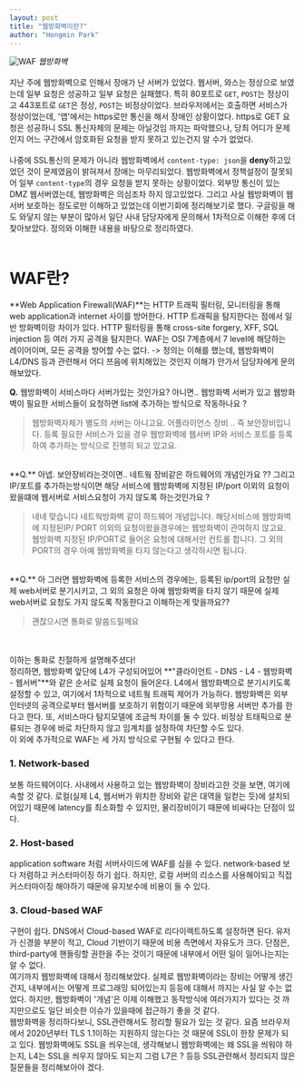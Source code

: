 ```yaml
---
layout: post
title: "웹방화벽이란?"
author: "Hongmin Park"
---
```

![WAF](https://mobisoftinfotech.com/resources/wp-content/uploads/2018/05/AWS-WAF-Banner-768x352.png)
_웹방화벽_
<br><br>
지난 주에 웹방화벽으로 인해서 장애가 난 서버가 있었다. 
웹서버, 와스는 정상으로 보였는데 일부 요청은 성공하고 일부 요청은 실패했다. 
특히 80포트로 `GET`, `POST`는 정상이고 443포트로 `GET`은 정상, `POST`는 비정상이었다. 
브라우저에서는 호출하면 서비스가 정상이었는데, '앱'에서는 https로만 통신을 해서 장애인 상황이었다. 
https로 GET 요청은 성공하니 SSL 통신자체의 문제는 아닐것임 까지는 파악했으나, 당최 어디가 문제인지 어느 구간에서 암호화된 요청을 받지 못하고 있는건지 알 수가 없었다.
<br><br>
나중에 SSL통신의 문제가 아니라 웹방화벽에서 `content-type: json`을 **deny**하고있었던 것이 문제였음이 밝혀져서 장애는 마무리되었다. 
웹방화벽에서 정책설정이 잘못되어 일부 `content-type`의 경우 요청을 받지 못하는 상황이었다.
외부망 통신이 있는 DMZ 웹서버였는데, 웹방화벽은 의심조차 하지 않고있었다. 
그리고 사실 웹방화벽이 웹서버 보호하는 정도로만 이해하고 있었는데 이번기회에 정리해보기로 했다. 
구글링을 해도 와닿지 않는 부분이 많아서 일단 사내 담당자에게 문의해서 1차적으로 이해한 후에 더 찾아보았다.
정의와 이해한 내용을 바탕으로 정리하였다.
<br><br>
# WAF란?
**Web Application Firewall(WAF)**는 HTTP 트래픽 필터링, 모니터링을 통해 web application과 
internet 사이를 방어한다. HTTP 트래픽을 탐지한다는 점에서 일반 방화벽이랑 차이가 있다. 
HTTP 필터링을 통해 cross-site forgery, XFF, SQL injection 등 여러 가지 공격을 탐지한다. 
WAF는 OSI 7계층에서 7 level에 해당하는 레이어이며, 모든 공격을 방어할 수는 없다.
-> 정의는 이해를 했는데, 웹방화벽이 L4/DNS 등과 관련해서 어디 쯔음에 위치해있는 것인지 이해가 안가서 담당자에게 문의해보았다.

**Q.** 웹방화벽이 서비스마다 서버가있는 것인가요? 아니면.. 웹방화벽 서버가 있고 웹방화벽이 필요한 서비스들이 요청하면 list에 추가하는 방식으로 작동하나요 ?

> 웹방화벽자체가 별도의 서버는 아니고요. 어플라이언스 장비 .. 즉 보안장비입니다. 등록 필요한 서비스가 있을 경우 웹방화벽에 웹서버 IP와 서비스 포트를 등록하여 추가하는 방식으로 진행히 되고 있고요.

<br>
**Q.** 아넵. 보안장비라는것이면.. 네트웤 장비같은 하드웨어의 개념인가요 ??
그리고 IP/포트를 추가하는방식이면
해당 서비스에 웹방화벽에 지정된 IP/port 이외의 요청이 왔을떄에 웹서버로 서비스요청이 가지 않도록 하는것인가요 ?

> 네네 맞습니다 네트웍방화벽 같이 하드웨어 개념입니다. 해당서비스에 웹방화벽에 지정된IP/ PORT 이외의 요청이왔을경우에는 웹방화벽이 관여하지 않고요. 웹방화벽 지정된 IP/PORT로 들어온 요청에 대해서만 컨트롤 합니다. 그 외의 PORT의 경우 아예 웹방화벽을 타지 않는다고 생각하시면 됩니다.

<br>
**Q.** 아 그러면 웹방화벽에 등록한 서비스의 경우에는, 등록된 ip/port의 요청만 실제 web서버로 분기시키고, 그 외의 요청은 아예 웹방화벽을 타지 않기 때문에 실제 web서버로 요청도 가지 않도록 작동한다고 이해하는게 맞을까요??

> 괜찮으시면 통화로 말씀드릴께요

<br><br>
이하는 통화로 친절하게 설명해주셨다! <br>
정리하면, 웹방화벽 앞단에 L4가 구성되어있어 **"클라이언트 - DNS - L4 - 웹방화벽 - 웹서버"**와 같은 순서로 실제 요청이 들어온다.
L4에서 웹방화벽으로 분기시키도록 설정할 수 있고, 여기에서 1차적으로 네트웤 트래픽 제어가 가능하다. 
웹방화벽은 외부 인터넷의 공격으로부터 웹서버를 보호하기 위함이기 때문에 외부망용 서버만 추가를 한다고 한다.
또, 서비스마다 탐지모델에 조금씩 차이를 둘 수 있다. 비정상 트태픽으로 분류되는 경우에 바로 차단하지 않고 임계치를 설정하여 차단할 수도 있다. 
<br>
이 외에 추가적으로 WAF는 세 가지 방식으로 구현될 수 있다고 한다.
### 1. Network-based
보통 하드웨어이다. 사내에서 사용하고 있는 웹방화벽이 장비라고한 것을 보면, 여기에 속할 것 같다. 로컬(실제 L4, 웹서버가 위치한 장비와 같은 대역을 일컫는 듯)에 설치되어있기 때문에 latency를 최소화할 수 있지만, 물리장비이기 때문에 비싸다는 단점이 있다.
### 2. Host-based
application software 처럼 서버사이드에 WAF를 심을 수 있다. network-based 보다 저렴하고 커스터마이징 하기 쉽다. 하지만, 로컬 서버의 리소스를 사용해야되고 직접 커스터마이징 해야하기 때문에 유지보수에 비용이 들 수 있다.
### 3. Cloud-based WAF
구현이 쉽다. DNS에서 Cloud-based WAF로 리다이렉트하도록 설정하면 된다. 유저가 신경쓸 부분이 적고, Cloud 기반이기 때문에 비용 측면에서 자유도가 크다. 단점은, third-party에 핸들링할 권한을 주는 것이기 때문에 내부에서 어떤 일이 일어나는지는 알 수 없다.
<br>
여기까지 웹방화벽에 대해서 정리해보았다. 실제로 웹방화벽이라는 장비는 어떻게 생긴건지,
내부에서는 어떻게 프로그래밍 되어있는지 등등에 대해서 까지는 사실 알 수는 없었다. 
하지만, 웹방화벽이 '개념'은 이제 이해했고 동작방식에 여러가지가 있다는 것 까지만으로도 일단 
비슷한 이슈가 있을때에 접근하기 좋을 것 같다.<br>
웹방화벽을 정리하다보니, SSL관련해서도 정리할 필요가 있는 것 같다. 요즘 브라우저에서 2020년부터 TLS 1.1이하는 지원하지 않는다는
것 때문에 SSL이 한창 문제가 되고 있다. 웹방화벽에도 SSL을 씌우는데, 생각해보니
웹방화벽에는 왜 SSL을 씌워야 하는지, L4는 SSL을 씌우지 않아도 되는지 그럼 L7은 ? 등등 SSL관련해서
정리되지 않은 질문들을 정리해보아야 겠다. 
